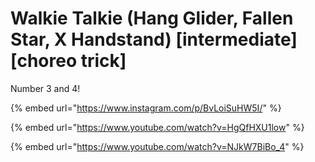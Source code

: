 # Walkie Talkie (Hang Glider, Fallen Star, X Handstand) \[intermediate] \[choreo trick]

Number 3 and 4!

{% embed url="https://www.instagram.com/p/BvLoiSuHW5I/" %}

{% embed url="https://www.youtube.com/watch?v=HgQfHXU1low" %}

{% embed url="https://www.youtube.com/watch?v=NJkW7BiBo_4" %}
